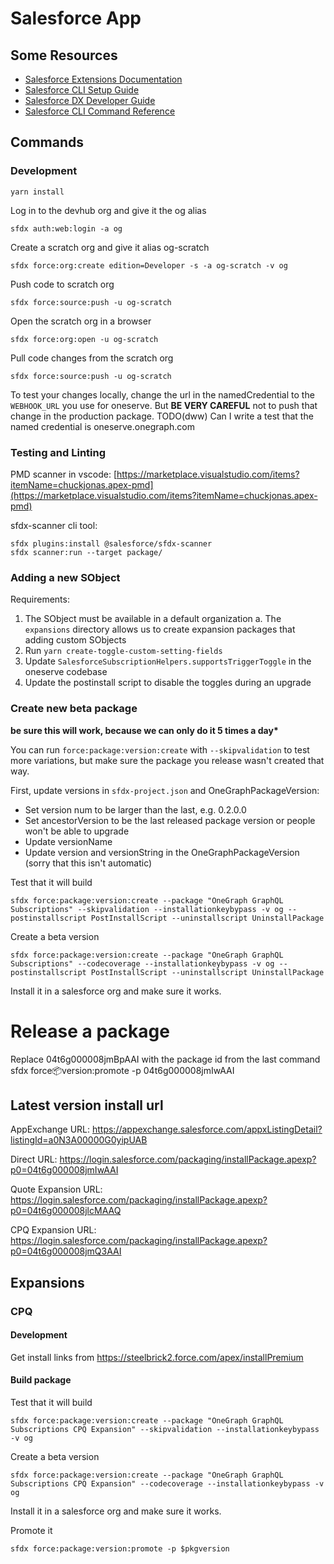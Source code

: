 # Salesforce App

## Some Resources

- [Salesforce Extensions Documentation](https://developer.salesforce.com/tools/vscode/)
- [Salesforce CLI Setup Guide](https://developer.salesforce.com/docs/atlas.en-us.sfdx_setup.meta/sfdx_setup/sfdx_setup_intro.htm)
- [Salesforce DX Developer Guide](https://developer.salesforce.com/docs/atlas.en-us.sfdx_dev.meta/sfdx_dev/sfdx_dev_intro.htm)
- [Salesforce CLI Command Reference](https://developer.salesforce.com/docs/atlas.en-us.sfdx_cli_reference.meta/sfdx_cli_reference/cli_reference.htm)

## Commands

### Development

```
yarn install
```

Log in to the devhub org and give it the og alias

```
sfdx auth:web:login -a og
```

Create a scratch org and give it alias og-scratch

```
sfdx force:org:create edition=Developer -s -a og-scratch -v og
```

Push code to scratch org

```
sfdx force:source:push -u og-scratch
```

Open the scratch org in a browser

```
sfdx force:org:open -u og-scratch
```

Pull code changes from the scratch org

```
sfdx force:source:push -u og-scratch
```

To test your changes locally, change the url in the namedCredential to the `WEBHOOK_URL` you use for oneserve. But **BE VERY CAREFUL** not to push that change in the production package. TODO(dww) Can I write a test that the named credential is oneserve.onegraph.com

### Testing and Linting

PMD scanner in vscode:
[https://marketplace.visualstudio.com/items?itemName=chuckjonas.apex-pmd](https://marketplace.visualstudio.com/items?itemName=chuckjonas.apex-pmd)

sfdx-scanner cli tool:

```
sfdx plugins:install @salesforce/sfdx-scanner
sfdx scanner:run --target package/
```

### Adding a new SObject

Requirements:
  1. The SObject must be available in a default organization
     a. The `expansions` directory allows us to create expansion packages that adding custom SObjects
  2. Run `yarn create-toggle-custom-setting-fields`
  3. Update `SalesforceSubscriptionHelpers.supportsTriggerToggle` in the oneserve codebase
  4. Update the postinstall script to disable the toggles during an upgrade

### Create new beta package

**be sure this will work, because we can only do it 5 times a day\***

You can run `force:package:version:create` with `--skipvalidation` to test more variations, but make sure the package you release wasn't created that way.

First, update versions in `sfdx-project.json` and OneGraphPackageVersion:

- Set version num to be larger than the last, e.g. 0.2.0.0
- Set ancestorVersion to be the last released package version or people won't be able to upgrade
- Update versionName
- Update version and versionString in the OneGraphPackageVersion (sorry that this isn't automatic)

Test that it will build
```
sfdx force:package:version:create --package "OneGraph GraphQL Subscriptions" --skipvalidation --installationkeybypass -v og --postinstallscript PostInstallScript --uninstallscript UninstallPackage
```

Create a beta version
```
sfdx force:package:version:create --package "OneGraph GraphQL Subscriptions" --codecoverage --installationkeybypass -v og --postinstallscript PostInstallScript --uninstallscript UninstallPackage
```
Install it in a salesforce org and make sure it works.


# Release a package

Replace 04t6g000008jmBpAAI with the package id from the last command
sfdx force:package:version:promote -p 04t6g000008jmIwAAI

## Latest version install url

AppExchange URL: https://appexchange.salesforce.com/appxListingDetail?listingId=a0N3A00000G0yipUAB

Direct URL: https://login.salesforce.com/packaging/installPackage.apexp?p0=04t6g000008jmIwAAI

Quote Expansion URL: https://login.salesforce.com/packaging/installPackage.apexp?p0=04t6g000008jlcMAAQ

CPQ Expansion URL: https://login.salesforce.com/packaging/installPackage.apexp?p0=04t6g000008jmQ3AAI


## Expansions

### CPQ

#### Development

Get install links from https://steelbrick2.force.com/apex/installPremium

#### Build package

Test that it will build
```
sfdx force:package:version:create --package "OneGraph GraphQL Subscriptions CPQ Expansion" --skipvalidation --installationkeybypass -v og
```

Create a beta version
```
sfdx force:package:version:create --package "OneGraph GraphQL Subscriptions CPQ Expansion" --codecoverage --installationkeybypass -v og
```
Install it in a salesforce org and make sure it works.

Promote it
```
sfdx force:package:version:promote -p $pkgversion
```
